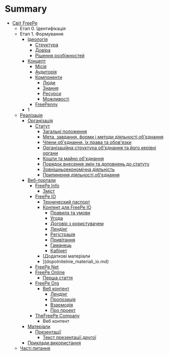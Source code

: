 # Summary

* [Світ FreePe](README.md)
   * Етап 0. Ідентифікація
   * Етап 1. Формування
       * [Ідеологія](ideologya.md)
           * [Структура](struktura.md)
           * [Довіра](dovіra.md)
           * [Рішення розбіжностей](rshennya_rozbzhnostei.md)
       * [Концепт](kontsept.md)
           * [Місія](tsl_ta_perevagi.md)
           * [Аудиторія](auditorya.md)
           * [Компоненти](komponenti.md)
               * [Люди](lyudi.md)
               * [Знання](znannya.md)
               * [Ресурси](resursi.md)
               * [Можливості](mozhlivost.md)
           * [FreePenny](freepenny.md)
       * 1
   * [Реалізація](realzatsya.md)
       * [Організація](organzatsya.md)
           * [Статут](statut.md)
               * [Загальні положення](zagaln_polozhennya.md)
               * [Мета, завдання, форми і методи діяльності об'єднання](meta,_zavdannya,_formi__metodi_lyalnost_obdnannya.md)
               * [Члени об'єднання, їх права та обов'язки](chleni_obdnannya,_x_prava__obovyazki.md)
               * [Організаційна структура об'єднання та його керівні органи](organzatsina_struktura_obdnannya_ta_iogo_kervn_org.md)
               * [Кошти та майно об'єднання](koshti_ta_maino_obdnannya.md)
               * [Порядок внесення змін та доповнень до статуту](poryadok_vnesennya_zmn_ta_dopovnen_do_statutu.md)
               * [Зовнішньоекономічна діяльність](zovnshnoekonomchna_dyalnst.md)
               * [Припинення діяльності об'єднання](pripinennya_dyalnost_obdnannya.md)
       * [Веб-портали](veb-portali.md)
           * [FreePe Info](freepe_info.md)
               * [Зміст](zmst.md)
           * [FreePe IO](freepe_io.md)
               * [Технический паспорт](tehnicheskii_pasport.md)
               * [Контент для FreePe IO](kontent_dlya_freepe_io.md)
                   * [Правила та умови](pravila_i_usloviya.md)
                   * [Угода](soglasheniya.md)
                   * [Договір з користувачем](polzovatelskoe_soglashenie.md)
                   * [Лендінг](lending-io.md)
                   * [Регістрація](registratsiya-io.md)
                   * [Привітання](privetstvie-io.md)
                   * [Гаманець](koshelyok-io.md)
                   * [Кабінет](kabinet-io.md)
               * [Додаткові матеріали
               * ](dopolnitelnie_materiali_io.md)
           * [FreePe Net](freepe_net.md)
           * [FreePe Online](freepe_online.md)
               * [Перша стаття](vvodnaya_statya.md)
           * [FreePe Org](freepe_org.md)
               * [Веб контент](web_content.md)
                   * [Лендінг](lending.md)
                   * [Пропозиція](propositsiya.md)
                   * [Взаємодія](vzaemodiya.md)
                   * [Про проект](proproekt.md)
           * [TheFreePe Сompany](thefreepecom_content.md)
               * Веб контент
       * [Матеріали](materialu.md)
           * [Презентації](prezentatsiyi.md)
               * [Текст презентації другої](tekst_prezentatsii.md)
       * [Приклади використання](prikladi_vikoristannya.md)
   * [Часті питання](pytannya_scho_chasto_zvuchat.md)

